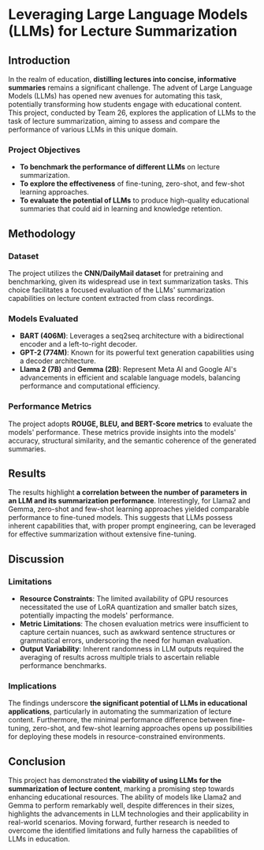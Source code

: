 # **Leveraging Large Language Models (LLMs) for Lecture Summarization**

## **Introduction**

In the realm of education, **distilling lectures into concise, informative summaries** remains a significant challenge. The advent of Large Language Models (LLMs) has opened new avenues for automating this task, potentially transforming how students engage with educational content. This project, conducted by Team 26, explores the application of LLMs to the task of lecture summarization, aiming to assess and compare the performance of various LLMs in this unique domain.

### **Project Objectives**

- **To benchmark the performance of different LLMs** on lecture summarization.
- **To explore the effectiveness** of fine-tuning, zero-shot, and few-shot learning approaches.
- **To evaluate the potential of LLMs** to produce high-quality educational summaries that could aid in learning and knowledge retention.

## **Methodology**

### **Dataset**

The project utilizes the **CNN/DailyMail dataset** for pretraining and benchmarking, given its widespread use in text summarization tasks. This choice facilitates a focused evaluation of the LLMs' summarization capabilities on lecture content extracted from class recordings.

### **Models Evaluated**

- **BART (406M)**: Leverages a seq2seq architecture with a bidirectional encoder and a left-to-right decoder.
- **GPT-2 (774M)**: Known for its powerful text generation capabilities using a decoder architecture.
- **Llama 2 (7B)** and **Gemma (2B)**: Represent Meta AI and Google AI's advancements in efficient and scalable language models, balancing performance and computational efficiency.

### **Performance Metrics**

The project adopts **ROUGE, BLEU, and BERT-Score metrics** to evaluate the models' performance. These metrics provide insights into the models' accuracy, structural similarity, and the semantic coherence of the generated summaries.

## **Results**

The results highlight **a correlation between the number of parameters in an LLM and its summarization performance**. Interestingly, for Llama2 and Gemma, zero-shot and few-shot learning approaches yielded comparable performance to fine-tuned models. This suggests that LLMs possess inherent capabilities that, with proper prompt engineering, can be leveraged for effective summarization without extensive fine-tuning.

## **Discussion**

### **Limitations**

- **Resource Constraints**: The limited availability of GPU resources necessitated the use of LoRA quantization and smaller batch sizes, potentially impacting the models' performance.
- **Metric Limitations**: The chosen evaluation metrics were insufficient to capture certain nuances, such as awkward sentence structures or grammatical errors, underscoring the need for human evaluation.
- **Output Variability**: Inherent randomness in LLM outputs required the averaging of results across multiple trials to ascertain reliable performance benchmarks.

### **Implications**

The findings underscore **the significant potential of LLMs in educational applications**, particularly in automating the summarization of lecture content. Furthermore, the minimal performance difference between fine-tuning, zero-shot, and few-shot learning approaches opens up possibilities for deploying these models in resource-constrained environments.

## **Conclusion**

This project has demonstrated **the viability of using LLMs for the summarization of lecture content**, marking a promising step towards enhancing educational resources. The ability of models like Llama2 and Gemma to perform remarkably well, despite differences in their sizes, highlights the advancements in LLM technologies and their applicability in real-world scenarios. Moving forward, further research is needed to overcome the identified limitations and fully harness the capabilities of LLMs in education.
